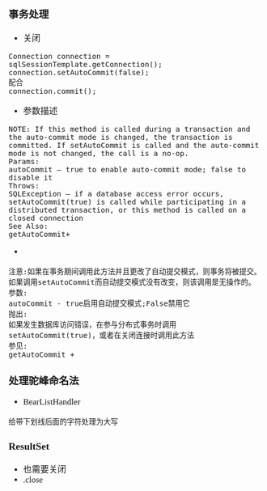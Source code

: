 <span  style="font-family: Simsun,serif; font-size: 17px; ">

### 事务处理

- 关闭

~~~
Connection connection = sqlSessionTemplate.getConnection();
connection.setAutoCommit(false);
配合
connection.commit();
~~~

- 参数描述

~~~
NOTE: If this method is called during a transaction and the auto-commit mode is changed, the transaction is committed. If setAutoCommit is called and the auto-commit mode is not changed, the call is a no-op.
Params:
autoCommit – true to enable auto-commit mode; false to disable it
Throws:
SQLException – if a database access error occurs, setAutoCommit(true) is called while participating in a distributed transaction, or this method is called on a closed connection
See Also:
getAutoCommit+
~~~
- 
~~~
注意:如果在事务期间调用此方法并且更改了自动提交模式，则事务将被提交。如果调用setAutoCommit而自动提交模式没有改变，则该调用是无操作的。
参数:
autoCommit - true启用自动提交模式;False禁用它
抛出:
如果发生数据库访问错误，在参与分布式事务时调用setAutoCommit(true)，或者在关闭连接时调用此方法
参见:
getAutoCommit +
~~~

### 处理驼峰命名法

- BearListHandler

~~~
给带下划线后面的字符处理为大写
~~~

### ResultSet

- 也需要关闭
- .close

</span>